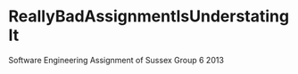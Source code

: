 ReallyBadAssignmentIsUnderstatingIt
===================================

Software Engineering Assignment of Sussex Group 6 2013